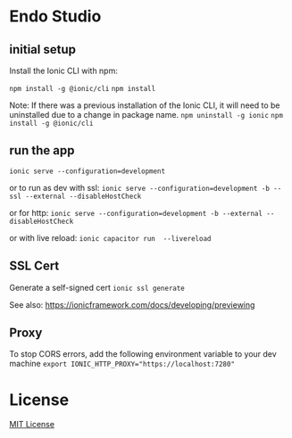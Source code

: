 # Endo Studio

## initial setup
Install the Ionic CLI with npm:

`npm install -g @ionic/cli`
`npm install`

Note: If there was a previous installation of the Ionic CLI, it will need to be uninstalled due to a change in package name.
`npm uninstall -g ionic`
`npm install -g @ionic/cli`

## run the app
`ionic serve --configuration=development`

or to run as dev with ssl:
`ionic serve --configuration=development -b --ssl --external --disableHostCheck`

or for http:
`ionic serve --configuration=development -b --external --disableHostCheck`

or with live reload:
`ionic capacitor run  --livereload`

## SSL Cert

Generate a self-signed cert 
`ionic ssl generate`


See also: https://ionicframework.com/docs/developing/previewing

## Proxy
To stop CORS errors, add the following environment variable to your dev machine
`export IONIC_HTTP_PROXY="https://localhost:7280"`

# License
[MIT License](/LICENSE)